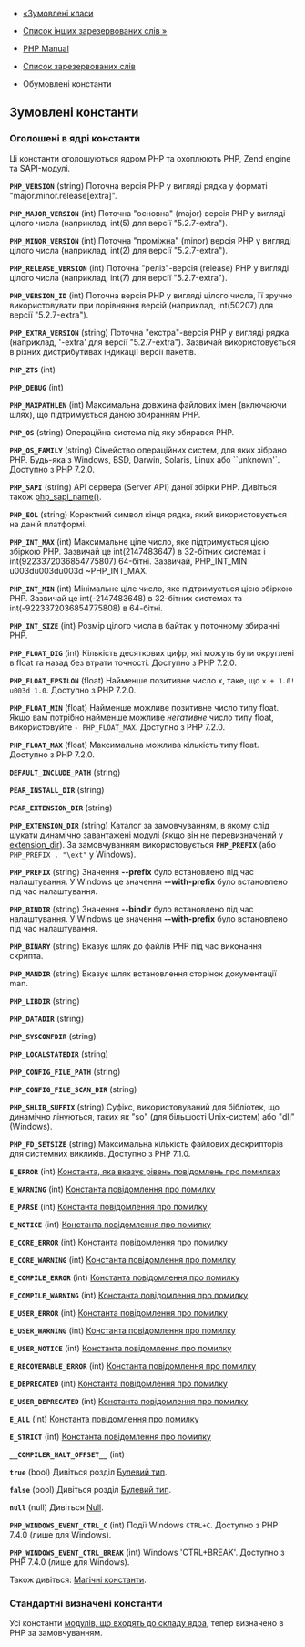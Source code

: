 - [«Зумовлені класи](reserved.classes.md)
- [Список інших зарезервованих слів
»](reserved.other-reserved-words.md)

- [PHP Manual](index.md)
- [Список зарезервованих слів](reserved.md)
- Обумовлені константи

## Зумовлені константи

### Оголошені в ядрі константи

Ці константи оголошуються ядром PHP та охоплюють PHP, Zend engine та
SAPI-модулі.

**`PHP_VERSION`** (string)
Поточна версія PHP у вигляді рядка у форматі
"major.minor.release\[extra\]".

**`PHP_MAJOR_VERSION`** (int)
Поточна "основна" (major) версія PHP у вигляді цілого числа (наприклад,
int(5) для версії "5.2.7-extra").

**`PHP_MINOR_VERSION`** (int)
Поточна "проміжна" (minor) версія PHP у вигляді цілого числа
(наприклад, int(2) для версії "5.2.7-extra").

**`PHP_RELEASE_VERSION`** (int)
Поточна "реліз"-версія (release) PHP у вигляді цілого числа (наприклад,
int(7) для версії "5.2.7-extra").

**`PHP_VERSION_ID`** (int)
Поточна версія PHP у вигляді цілого числа, її зручно використовувати при
порівняння версій (наприклад, int(50207) для версії "5.2.7-extra").

**`PHP_EXTRA_VERSION`** (string)
Поточна "екстра"-версія PHP у вигляді рядка (наприклад, '-extra' для версії
"5.2.7-extra"). Зазвичай використовується в різних дистрибутивах
індикації версії пакетів.

**`PHP_ZTS`** (int)

**`PHP_DEBUG`** (int)

**`PHP_MAXPATHLEN`** (int)
Максимальна довжина файлових імен (включаючи шлях), що підтримується даною
збиранням PHP.

**`PHP_OS`** (string)
Операційна система під яку збирався PHP.

**`PHP_OS_FAMILY`** (string)
Сімейство операційних систем, для яких зібрано PHP. Будь-яка з
Windows, BSD, Darwin, Solaris, Linux або
``unknown'`. Доступно з PHP 7.2.0.

**`PHP_SAPI`** (string)
API сервера (Server API) даної збірки PHP. Дивіться також
[php_sapi_name()](function.php-sapi-name.md).

**`PHP_EOL`** (string)
Коректний символ кінця рядка, який використовується на даній платформі.

**`PHP_INT_MAX`** (int)
Максимальне ціле число, яке підтримується цією збіркою PHP. Зазвичай це
int(2147483647) в 32-бітних системах і int(9223372036854775807)
64-бітні. Зазвичай, PHP_INT_MIN u003du003du003d \~PHP_INT_MAX.

**`PHP_INT_MIN`** (int)
Мінімальне ціле число, яке підтримується цією збіркою PHP. Зазвичай це
int(-2147483648) в 32-бітних системах та int(-9223372036854775808) в
64-бітні.

**`PHP_INT_SIZE`** (int)
Розмір цілого числа в байтах у поточному збиранні PHP.

**`PHP_FLOAT_DIG`** (int)
Кількість десяткових цифр, які можуть бути округлені в float та
назад без втрати точності. Доступно з PHP 7.2.0.

**`PHP_FLOAT_EPSILON`** (float)
Найменше позитивне число x, таке, що `x + 1.0! u003d 1.0`.
Доступно з PHP 7.2.0.

**`PHP_FLOAT_MIN`** (float)
Найменше можливе позитивне число типу float. Якщо вам потрібно
найменше можливе *негативне* число типу float, використовуйте
`- PHP_FLOAT_MAX`. Доступно з PHP 7.2.0.

**`PHP_FLOAT_MAX`** (float)
Максимальна можлива кількість типу float. Доступно з PHP 7.2.0.

**`DEFAULT_INCLUDE_PATH`** (string)

**`PEAR_INSTALL_DIR`** (string)

**`PEAR_EXTENSION_DIR`** (string)

**`PHP_EXTENSION_DIR`** (string)
Каталог за замовчуванням, в якому слід шукати динамічно завантажені
модулі (якщо він не перевизначений у
[extension_dir](ini.core.md#ini.extension-dir)). За замовчуванням
використовується **`PHP_PREFIX`** (або `PHP_PREFIX . "\ext"` у Windows).

**`PHP_PREFIX`** (string)
Значення **--prefix** було встановлено під час налаштування. У Windows це
значення **--with-prefix** було встановлено під час налаштування.

**`PHP_BINDIR`** (string)
Значення **--bindir** було встановлено під час налаштування. У Windows це
значення **--with-prefix** було встановлено під час налаштування.

**`PHP_BINARY`** (string)
Вказує шлях до файлів PHP під час виконання скрипта.

**`PHP_MANDIR`** (string)
Вказує шлях встановлення сторінок документації man.

**`PHP_LIBDIR`** (string)

**`PHP_DATADIR`** (string)

**`PHP_SYSCONFDIR`** (string)

**`PHP_LOCALSTATEDIR`** (string)

**`PHP_CONFIG_FILE_PATH`** (string)

**`PHP_CONFIG_FILE_SCAN_DIR`** (string)

**`PHP_SHLIB_SUFFIX`** (string)
Суфікс, використовуваний для бібліотек, що динамічно лінуються, таких як
"so" (для більшості Unix-систем) або "dll" (Windows).

**`PHP_FD_SETSIZE`** (string)
Максимальна кількість файлових дескрипторів для системних викликів.
Доступно з PHP 7.1.0.

**`E_ERROR`** (int)
[Константа, яка вказує рівень повідомлень про
помилках](errorfunc.constants.md)

**`E_WARNING`** (int)
[Константа повідомлення про помилку](errorfunc.constants.md)

**`E_PARSE`** (int)
[Константа повідомлення про помилку](errorfunc.constants.md)

**`E_NOTICE`** (int)
[Константа повідомлення про помилку](errorfunc.constants.md)

**`E_CORE_ERROR`** (int)
[Константа повідомлення про помилку](errorfunc.constants.md)

**`E_CORE_WARNING`** (int)
[Константа повідомлення про помилку](errorfunc.constants.md)

**`E_COMPILE_ERROR`** (int)
[Константа повідомлення про помилку](errorfunc.constants.md)

**`E_COMPILE_WARNING`** (int)
[Константа повідомлення про помилку](errorfunc.constants.md)

**`E_USER_ERROR`** (int)
[Константа повідомлення про помилку](errorfunc.constants.md)

**`E_USER_WARNING`** (int)
[Константа повідомлення про помилку](errorfunc.constants.md)

**`E_USER_NOTICE`** (int)
[Константа повідомлення про помилку](errorfunc.constants.md)

**`E_RECOVERABLE_ERROR`** (int)
[Константа повідомлення про помилку](errorfunc.constants.md)

**`E_DEPRECATED`** (int)
[Константа повідомлення про помилку](errorfunc.constants.md)

**`E_USER_DEPRECATED`** (int)
[Константа повідомлення про помилку](errorfunc.constants.md)

**`E_ALL`** (int)
[Константа повідомлення про помилку](errorfunc.constants.md)

**`E_STRICT`** (int)
[Константа повідомлення про помилку](errorfunc.constants.md)

**`__COMPILER_HALT_OFFSET__`** (int)

**`true`** (bool)
Дивіться розділ [Булевий тип](language.types.boolean.md).

**`false`** (bool)
Дивіться розділ [Булевий тип](language.types.boolean.md).

**`null`** (null)
Дивіться [Null](language.types.null.md).

**`PHP_WINDOWS_EVENT_CTRL_C`** (int)
Події Windows `CTRL+C`. Доступно з PHP 7.4.0 (лише для Windows).

**`PHP_WINDOWS_EVENT_CTRL_BREAK`** (int)
Windows 'CTRL+BREAK'. Доступно з PHP 7.4.0 (лише для Windows).

Також дивіться: [Магічні константи](language.constants.magic.md).

### Стандартні визначені константи

Усі константи [модулів, що входять до складу
ядра](extensions.membership.md#extensions.membership.core), тепер
визначено в PHP за замовчуванням.
